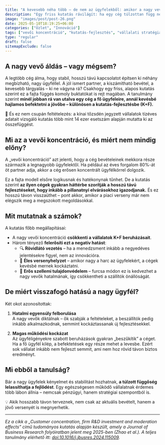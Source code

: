 ```yaml
---
title: "A kevesebb néha több – de nem az ügyfelekből: amikor a nagy vevők visszafogják az innovációt"
description: "Egy friss kutatás rávilágít: ha egy cég túlzottan függ néhány kiemelt ügyfelétől, az könnyen gátat szabhat a fejlődésnek – főként a kutatás-fejlesztés terén."
image: "images/post/post-26.png"
date: 2025-05-10T18:19:25+06:00
categories: ["Üzlet", "Innováció"]
tags: ["vevői koncentráció", "kutatás-fejlesztés", "vállalati stratégia"]
type: "regular"
draft: false
sitemapExclude: false
---
```


## A nagy vevő áldás – vagy mégsem?

A legtöbb cég álma, hogy stabil, hosszú távú kapcsolatot építsen ki néhány megbízható, nagy ügyféllel. A jól ismert partner, a kiszámítható bevétel, a kevesebb tárgyalás – ki ne vágyna rá? Csakhogy egy friss, alapos kutatás szerint ez a fajta függés komoly buktatókat is rejt magában. A tanulmány szerint **minél jobban rá van utalva egy cég a fő ügyfeleire, annál kevésbé hajlamos befektetni a jövőbe – különösen a kutatás-fejlesztésbe (K+F).**

🧪 És ez nem csupán feltételezés: a kínai tőzsdén jegyzett vállalatok tízéves adatait vizsgáló kutatás több mint 14 ezer esetszám alapján mutatta ki az összefüggést.

## Mi az a vevői koncentráció, és miért nem mindig előny?

A „vevői koncentráció” azt jelenti, hogy a cég bevételeinek mekkora része származik a legnagyobb ügyfelektől. Ha például az éves forgalom 80%-át öt partner adja, akkor a cég erősen koncentrált ügyfélkörrel dolgozik.

Ez a fajta modell elsőre logikusnak és hatékonynak tűnhet. De a kutatás szerint **az ilyen cégek gyakran háttérbe szorítják a hosszú távú fejlesztéseket, hogy inkább a pillanatnyi elvárásokhoz igazodjanak.** És ez hosszú távon visszaüthet – pont akkor, amikor a piaci verseny már nem elégszik meg a megszokott megoldásokkal.

## Mit mutatnak a számok?

A kutatás főbb megállapításai:

- A nagy vevői koncentráció **csökkenti a vállalatok K+F beruházásait**.
- Három tényező **felerősíti ezt a negatív hatást**:
  - 🔍 **Rövidlátó vezetés** – ha a menedzsment inkább a negyedéves jelentésekre figyel, nem az innovációra.
  - 🏁 **Éles versenyhelyzet** – amikor nagy a harc az ügyfelekért, a cégek kevésbé mernek kockáztatni.
  - 📜 **Erős szellemi tulajdonvédelem** – furcsa módon ez is kedvezhet a nagy vevők hatalmának, így csökkentheti a szállítók önállóságát.

## De miért visszafogó hatású a nagy ügyfél?

Két okot azonosítottak:

1. **Hatalmi egyensúly felborulása**  
   A nagy vevők diktálnak – ők szabják a feltételeket, a beszállítók pedig inkább alkalmazkodnak, semmint kockáztassanak új fejlesztésekkel.

2. **Magas működési kockázat**  
   Az ügyféligényekre szabott beruházások gyakran „beszűkítik” a céget. Ha a fő ügyfél kilép, a befektetések egy része mehet a levesbe. Ezért sok vállalat inkább nem fejleszt semmit, ami nem hoz rövid távon biztos eredményt.

## Mi ebből a tanulság?

Bár a nagy ügyfelek kényelmet és stabilitást hozhatnak, **a túlzott függőség lelassíthatja a fejlődést**. Egy egészségesen működő vállalatnak érdemes több lábon állnia – nemcsak pénzügyi, hanem stratégiai szempontból is.

💡 Akik hosszabb távon terveznek, nem csak az aktuális bevételt, hanem a jövő versenyét is megnyerhetik.

---

*Ez a cikk a „Customer concentration, firm R&D investment and moderation effects” című tudományos kutatás alapján készült, amely a Journal of Business Research folyóiratban jelent meg 2025-ben (Zhao et al.). A teljes tanulmány elérhető itt: [doi:10.1016/j.jbusres.2024.115009](https://doi.org/10.1016/j.jbusres.2024.115009).*
